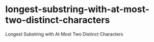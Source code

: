 # longest-substring-with-at-most-two-distinct-characters
Longest Substring with At Most Two Distinct Characters
